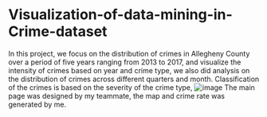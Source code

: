 # Visualization-of-data-mining-in-Crime-dataset

In this project, we focus on the distribution of crimes in Allegheny County over a period of five years ranging from 2013 to 2017, and visualize the intensity of crimes based on year and crime type, we also did analysis on the distribution of crimes across different quarters and month. Classification of the crimes is based on the severity of the crime type, ![image](https://user-images.githubusercontent.com/19311536/145498303-7e40476d-823b-4a1b-ad00-e94b6f99e9ad.png)
The main page was designed by my teammate, the map and crime rate was generated by me. 




